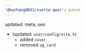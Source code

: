 ```yaml
---
'@kwchang0831/svelte-qwer': patch
---
```


updated: meta, seo

- !updated: `user/config/site.ts`
  - added `cover`
  - removed `og_card`
